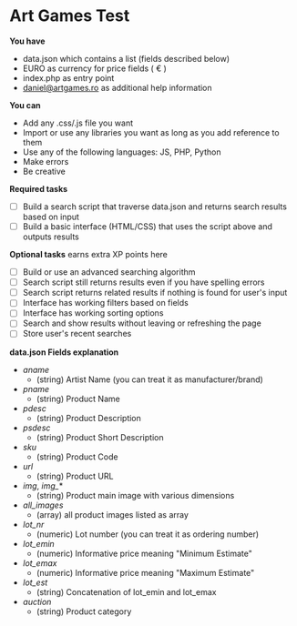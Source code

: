 Art Games Test
=
**You have**

 - data.json which contains a list (fields described below)
 - EURO as currency for price fields ( &euro; )
 - index.php as entry point
 - daniel@artgames.ro as additional help information

**You can**

 - Add any .css/.js file you want
 - Import or use any libraries you want as long as you add reference to them
 - Use any of the following languages: JS, PHP, Python
 - Make errors
 - Be creative

**Required tasks**

 - [ ] Build a search script that traverse data.json and returns search results based on input
 - [ ] Build a basic interface (HTML/CSS) that uses the script above and outputs results

**Optional tasks** earns extra XP points here

 - [ ] Build or use an advanced searching algorithm
 - [ ] Search script still returns results even if you have spelling errors
 - [ ] Search script returns related results if nothing is found for user's input
 - [ ] Interface has working filters based on fields
 - [ ] Interface has working sorting options
 - [ ] Search and show results without leaving or refreshing the page
 - [ ] Store user's recent searches

**data.json Fields explanation**

 - *aname*
	 - (string) Artist Name (you can treat it as manufacturer/brand)
 - *pname*
	 - (string) Product Name
 - *pdesc*
	 - (string) Product Description
 - *psdesc*
	 - (string) Product Short Description
 - *sku*
	 - (string) Product Code
 - *url*
	 - (string) Product URL
 - *img*, *img_**
	 - (string) Product main image with various dimensions
 - *all_images*
	 - (array) all product images listed as array
 - *lot_nr*
	 - (numeric) Lot number (you can treat it as ordering number)
 - *lot_emin*
	 - (numeric) Informative price meaning "Minimum Estimate"
 - *lot_emax*
	 - (numeric) Informative price meaning "Maximum Estimate"
 - *lot_est*
	 - (string) Concatenation of lot_emin and lot_emax
 - *auction*
	 - (string) Product category
